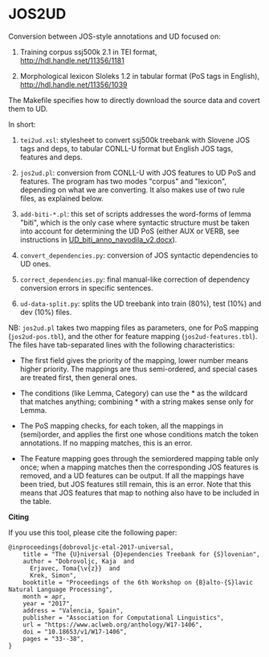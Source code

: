 # JOS2UD

Conversion between JOS-style annotations and UD focused on:

1. Training corpus ssj500k 2.1 in TEI format, http://hdl.handle.net/11356/1181

2. Morphological lexicon Sloleks 1.2 in tabular format (PoS tags in English), http://hdl.handle.net/11356/1039

The Makefile specifies how to directly download the source data and covert them to UD.

In short:

1. `tei2ud.xsl`: stylesheet to convert ssj500k treebank with Slovene
  JOS tags and deps, to tabular CONLL-U format but English JOS tags,
  features and deps.

2. `jos2ud.pl`: conversion from CONLL-U with JOS features to UD PoS and features. The program has two modes "corpus" and "lexicon", depending on what we are converting. It also makes use of two rule files, as explained below. 

3. `add-biti-*.pl`: this set of scripts addresses the word-forms of lemma "biti", which is the only case where syntactic structure must be taken into account for determining the UD PoS (either AUX or VERB, see instructions in [UD_biti_anno_navodila_v2.docx](Map/UD_biti_anno_navodila_v02.docx)). 

4. `convert_dependencies.py`: conversion of JOS syntactic dependencies to UD ones.

5. `correct_dependencies.py`: final manual-like correction of dependency conversion errors in specific sentences.

6. `ud-data-split.py`: splits the UD treebank into train (80%), test (10%) and dev (10%) files. 

NB: `jos2ud.pl` takes two mapping files as parameters, one for PoS mapping (`jos2ud-pos.tbl`), and the other for feature mapping (`jos2ud-features.tbl`). The files have tab-separated lines with the following characteristics:

* The first field gives the priority of the mapping, lower number means higher priority. The mappings are thus semi-ordered, and special cases are treated first, then general ones.

* The conditions (like Lemma, Category) can use the * as the wildcard that matches anything; combining * with a string makes sense only for Lemma.

* The PoS mapping checks, for each token, all the mappings in (semi)order, and applies the first one whose conditions match the token annotations. If no mapping matches, this is an error.

* The Feature mapping goes through the semiordered mapping table only once; when a mapping matches then the corresponding JOS features is removed, and a UD features can be output. If all the mappings have been tried, but JOS features still remain, this is an error. Note that this means that JOS features that map to nothing also have to be included in the table.

**Citing**

If you use this tool, please cite the following paper:
```
@inproceedings{dobrovoljc-etal-2017-universal,
    title = "The {U}niversal {D}ependencies Treebank for {S}lovenian",
    author = "Dobrovoljc, Kaja  and
      Erjavec, Toma{\v{z}}  and
      Krek, Simon",
    booktitle = "Proceedings of the 6th Workshop on {B}alto-{S}lavic Natural Language Processing",
    month = apr,
    year = "2017",
    address = "Valencia, Spain",
    publisher = "Association for Computational Linguistics",
    url = "https://www.aclweb.org/anthology/W17-1406",
    doi = "10.18653/v1/W17-1406",
    pages = "33--38",
}
```
